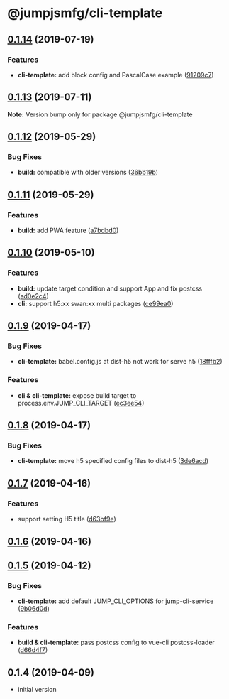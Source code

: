 # @jumpjsmfg/cli-template

## [0.1.14](https://github.com/max-team/Jump/compare/@jumpjsmfg/cli-template@0.1.13...@jumpjsmfg/cli-template@0.1.14) (2019-07-19)


### Features

* **cli-template:** add block config and PascalCase example ([91209c7](https://github.com/max-team/Jump/commit/91209c7))




## [0.1.13](https://github.com/max-team/Jump/compare/@jumpjsmfg/cli-template@0.1.12...@jumpjsmfg/cli-template@0.1.13) (2019-07-11)

**Note:** Version bump only for package @jumpjsmfg/cli-template




## [0.1.12](https://github.com/max-team/Jump/compare/@jumpjsmfg/cli-template@0.1.11...@jumpjsmfg/cli-template@0.1.12) (2019-05-29)


### Bug Fixes

* **build:** compatible with older versions ([36bb19b](https://github.com/max-team/Jump/commit/36bb19b))


## [0.1.11](https://github.com/max-team/Jump/compare/@jumpjsmfg/cli-template@0.1.10...@jumpjsmfg/cli-template@0.1.11) (2019-05-29)


### Features

* **build:** add PWA feature ([a7bdbd0](https://github.com/max-team/Jump/commit/a7bdbd0))


## [0.1.10](https://github.com/max-team/Jump/compare/@jumpjsmfg/cli-template@0.1.9...@jumpjsmfg/cli-template@0.1.10) (2019-05-10)


### Features

* **build:** update target condition and support App and fix postcss ([ad0e2c4](https://github.com/max-team/Jump/commit/ad0e2c4))
* **cli:** support h5:xx  swan:xx multi packages ([ce99ea0](https://github.com/max-team/Jump/commit/ce99ea0))


## [0.1.9](https://github.com/max-team/Jump/compare/@jumpjsmfg/cli-template@0.1.8...@jumpjsmfg/cli-template@0.1.9) (2019-04-17)


### Bug Fixes

* **cli-template:** babel.config.js at dist-h5 not work for serve h5 ([18fffb2](https://github.com/max-team/Jump/commit/18fffb2))


### Features

* **cli & cli-template:** expose build target to process.env.JUMP_CLI_TARGET ([ec3ee54](https://github.com/max-team/Jump/commit/ec3ee54))



## [0.1.8](https://github.com/max-team/Jump/compare/@jumpjsmfg/cli-template@0.1.7...@jumpjsmfg/cli-template@0.1.8) (2019-04-17)


### Bug Fixes

* **cli-template:** move h5 specified config files to dist-h5 ([3de6acd](https://github.com/max-team/Jump/commit/3de6acd))


## [0.1.7](https://github.com/max-team/Jump/compare/@jumpjsmfg/cli-template@0.1.6...@jumpjsmfg/cli-template@0.1.7) (2019-04-16)


### Features

* support setting H5 title ([d63bf9e](https://github.com/max-team/Jump/commit/d63bf9e))


## [0.1.6](https://github.com/max-team/Jump/compare/@jumpjsmfg/cli-template@0.1.5...@jumpjsmfg/cli-template@0.1.6) (2019-04-16)



## [0.1.5](https://github.com/max-team/Jump/compare/@jumpjsmfg/cli-template@0.1.4...@jumpjsmfg/cli-template@0.1.5) (2019-04-12)


### Bug Fixes

* **cli-template:** add default JUMP_CLI_OPTIONS for jump-cli-service ([9b06d0d](https://github.com/max-team/Jump/commit/9b06d0d))


### Features

* **build & cli-template:** pass postcss config to vue-cli postcss-loader ([d66d4f7](https://github.com/max-team/Jump/commit/d66d4f7))



## 0.1.4 (2019-04-09)

- initial version
